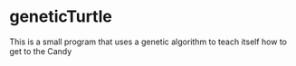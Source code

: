 # geneticTurtle
This is a small program that uses a genetic algorithm to teach itself how to get to the Candy
